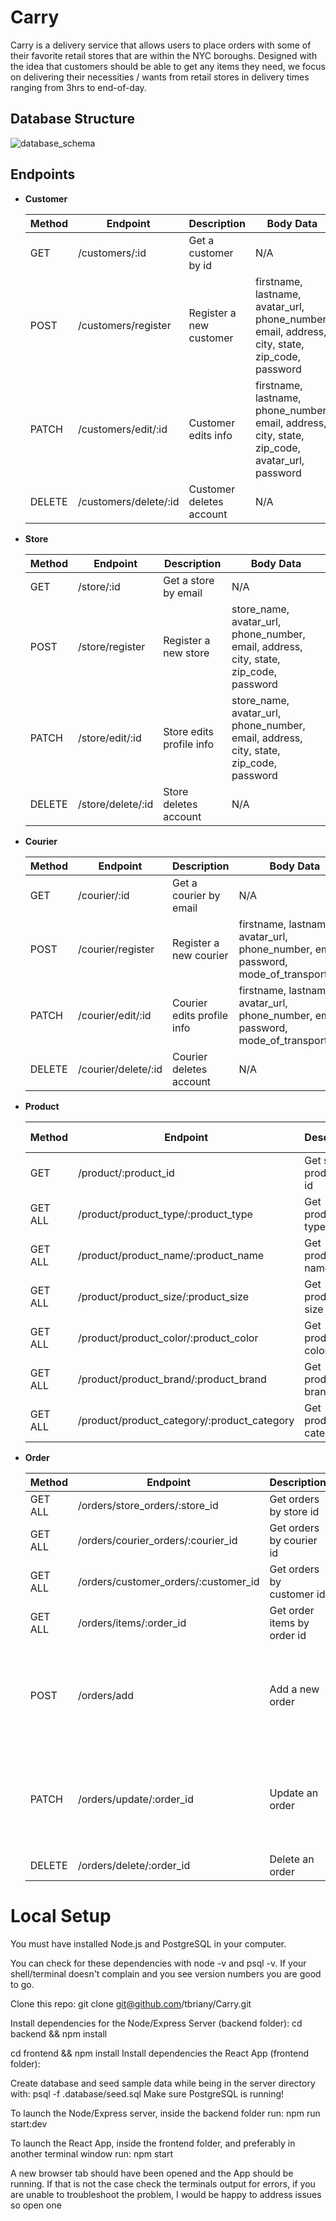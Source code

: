 # Carry


Carry is a delivery service that allows users to place orders with some of their favorite retail stores that are within the NYC boroughs. Designed with the idea that customers should be able to get any items they need, we focus on delivering their necessities / wants from retail stores in delivery times ranging from 3hrs to end-of-day.

## Database Structure
![database_schema](./database-schema.png)

## Endpoints


- **Customer**

    | Method | Endpoint             | Description              | Body Data     |
    | ------ | -------------------- | ------------------------ | ------------- |
    | GET    |/customers/:id        | Get a customer by id     | N/A           |
    | POST   |/customers/register   | Register a new customer  | firstname, lastname, avatar_url, phone_number, email, address, city, state, zip_code, password |
    | PATCH  |/customers/edit/:id   | Customer edits info      | firstname, lastname, phone_number, email, address, city, state, zip_code, avatar_url, password |
    | DELETE |/customers/delete/:id | Customer deletes account | N/A           |

- **Store**

    | Method | Endpoint           | Description                | Body Data     |
    | ------ | ------------------ | -------------------------- | ------------- |
    | GET    | /store/:id         | Get a store by email       | N/A           |
    | POST   | /store/register    | Register a new store       | store_name, avatar_url, phone_number, email, address, city, state, zip_code, password |
    | PATCH  | /store/edit/:id    | Store edits profile info   | store_name, avatar_url, phone_number, email, address, city, state, zip_code, password |
    | DELETE | /store/delete/:id  | Store deletes account      | N/A           |

- **Courier**

    | Method | Endpoint           | Description                | Body Data     |
    | ------ | ------------------ | -------------------------- | ------------- |
    | GET    | /courier/:id       | Get a courier by email     | N/A           |
    | POST   | /courier/register  | Register a new courier     | firstname, lastname, avatar_url, phone_number, email, password, mode_of_transportation |
    | PATCH  | /courier/edit/:id  | Courier edits profile info | firstname, lastname, avatar_url, phone_number, email, password, mode_of_transportation |
    | DELETE | /courier/delete/:id| Courier deletes account    | N/A           |

- **Product**

    | Method  | Endpoint                                    | Description              | Body Data     |
    | ------- | ------------------------------------------- | ------------------------ | ------------- |
    | GET     | /product/:product_id                        | Get single product by id | N/A           |
    | GET ALL | /product/product_type/:product_type         | Get products by type     | N/A           |
    | GET ALL | /product/product_name/:product_name         | Get products by name     | N/A           |
    | GET ALL | /product/product_size/:product_size         | Get products by size     | N/A           |
    | GET ALL | /product/product_color/:product_color       | Get products by color    | N/A           |
    | GET ALL | /product/product_brand/:product_brand       | Get products by brand    | N/A           |
    | GET ALL | /product/product_category/:product_category | Get products by category | N/A           |

- **Order**

    | Method  | Endpoint                             | Description                 | Body Data     |
    | ------- | ------------------------------------ | --------------------------- | ------------- |
    | GET ALL | /orders/store_orders/:store_id       | Get orders by store id      | N/A           |
    | GET ALL | /orders/courier_orders/:courier_id   | Get orders by courier id    | N/A           |
    | GET ALL | /orders/customer_orders/:customer_id | Get orders by customer id   | N/A           |
    | GET ALL | /orders/items/:order_id              | Get order items by order id | N/A           |
    | POST    | /orders/add                          | Add a new order             | order_status, required_date, time_ordered, customer_id, store_id, courier_id, delivery_id, total |
    | PATCH   | /orders/update/:order_id             | Update an order             | order_status, required_date, time_ordered, customer_id, store_id, courier_id, delivery_id, total |
    | DELETE  | /orders/delete/:order_id             | Delete an order             | N/A           |
    
#   Local Setup
You must have installed Node.js and PostgreSQL in your computer.

You can check for these dependencies with node -v and psql -v. If your shell/terminal doesn't complain and you see version numbers you are good to go.

Clone this repo: 
git clone git@github.com/tbriany/Carry.git 

Install dependencies for the Node/Express Server (backend folder):
cd backend && npm install

cd frontend && npm install
Install dependencies the React App (frontend folder):

Create database and seed sample data while being in the server directory with:
psql -f .database/seed.sql
Make sure PostgreSQL is running!

To launch the Node/Express server, inside the backend folder run:
 npm run start:dev
 
To launch the React App, inside the frontend folder, and preferably in another terminal window run:
 npm start
 
A new browser tab should have been opened and the App should be running. If that is not the case check the terminals output for errors, if you are unable to troubleshoot the problem, I would be happy to address issues so open one
